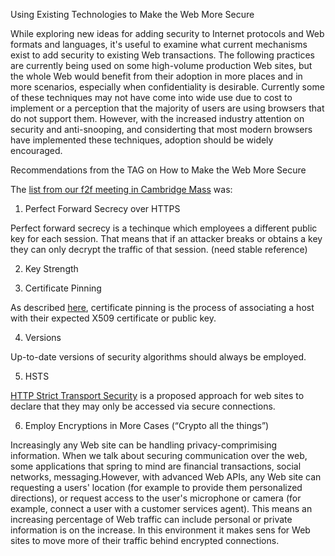 Using Existing Technologies to Make the Web More Secure

While exploring new ideas for adding security to Internet protocols and Web formats and languages, it's useful to examine what current mechanisms exist to add security to existing Web transactions.  The following practices are currently being used on some high-volume production Web sites, but the whole Web would benefit from their adoption in more places and in more scenarios, especially when confidentiality is desirable. Currently some of these techniques may not have come into wide use due to cost to implement or a perception that the majority of users are using browsers that do not support them. However, with the increased industry attention on security and anti-snooping, and considerting that most modern browsers have implemented these techniques, adoption should be widely encouraged.

Recommendations from the TAG on How to Make the Web More Secure

The [list from our f2f meeting in Cambridge Mass](http://www.w3.org/2001/tag/2013/10/whiteboard-security.jpg) was:

1. Perfect Forward Secrecy over HTTPS

Perfect forward secrecy is a techinque which employees a different public key for each session.  That means that if an attacker breaks or obtains a key they can only decrypt the traffic of that session. (need stable reference)

2. Key Strength

3. Certificate Pinning

As described [here](https://www.owasp.org/index.php/Certificate_and_Public_Key_Pinning), certificate pinning is the process of associating a host with their expected X509 certificate or public key.

4. Versions

Up-to-date versions of security algorithms should always be employed.

5. HSTS

[HTTP Strict Transport Security](http://tools.ietf.org/html/rfc6797) is a proposed approach for web sites to declare that they may only be accessed via secure connections. 

6. Employ Encryptions in More Cases (“Crypto all the things”)

Increasingly any Web site can be handling privacy-comprimising information.  When we talk about securing communication over the web, some applications that spring to mind are financial transactions, social networks, messaging.However, with advanced Web APIs, any Web site can requesting a users' location (for example to provide them personalized directions), or request access to the user's microphone or camera (for example, connect a user with a customer services agent).  This means an increasing percentage of Web traffic can include personal or private information is on the increase.  In this environment it makes sens for Web sites to move more of their traffic behind encrypted connections.

